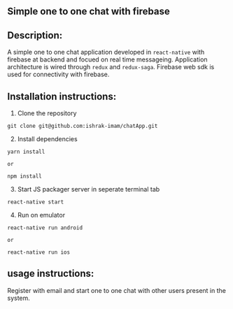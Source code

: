 ## Simple one to one chat with firebase

## Description:
A simple one to one chat application developed in `react-native` with firebase at backend and focued on real time messageing. Application architecture is wired through `redux` and `redux-saga`. Firebase web sdk is used for connectivity with firebase.

## Installation instructions:

1. Clone the repository
```
git clone git@github.com:ishrak-imam/chatApp.git
```

2. Install dependencies
```
yarn install

or

npm install
```

3. Start JS packager server in seperate terminal tab
```
react-native start
```

4. Run on emulator
```
react-native run android

or

react-native run ios
```

## usage instructions:
Register with email and start one to one chat with other users present in the system.
